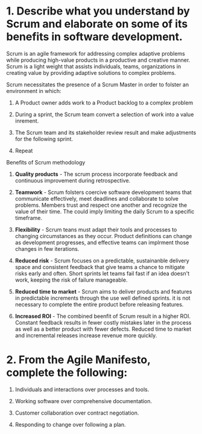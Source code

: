 # 1. Describe what you understand by Scrum and elaborate on some of its benefits in software development.

Scrum is an agile framework for addressing complex adaptive problems while producing high-value products in a productive and creative manner. Scrum is a light weight that assists individuals, teams, organizations in creating value by providing adaptive solutions to complex problems.

Scrum necessitates the presence of a Scrum Master in order to folster an environment in which: 

1. A Product owner adds work to a Product backlog to a complex problem

2. During a sprint, the Scrum team convert a selection of work into a value inrement.

3. The Scrum team and its stakeholder review result and make adjustments for the following sprint.

4. Repeat 

Benefits of Scrum methodology

1. **Quality products** - The scrum process incorporate feedback and continuous improvement during retrospective.

2. **Teamwork** - Scrum folsters coercive software development teams that communicate effectively, meet deadlines and collaborate to solve problems. Members trust and respect one another and recognize the value of their time. The could imply limiting the daily Scrum to a specific timeframe.

3. **Flexibility** - Scrum teans must adapt their tools and processes to changing circumstances as they occur. Product definitions can change as development progresses, and effective teams can implrment those changes in few iterations.

4. **Reduced risk** - Scrum focuses on a predictable, sustainanble delivery space and consistent feedback that give teams a chance to mitigate risks early and often. Short sprints let teams fail fast if an idea doesn't work, keeping the risk of failure manageable.

5. **Reduced time to market** - Scrum aims to deliver products and features in predictable increments through the use well defined sprints. it is not necessary to complete the entire product before releasing features. 

6. **Increased ROI** - The combined beenfit of Scrum result in a higher ROI. Constant feedback results in fewer costly mistakes later in the process as well as a better product with fewer defects. Reduced time to market and incremental releases increase revenue more quickly. 


# 2. From the Agile Manifesto, complete the following: 

1. Individuals and interactions over processes and tools.

2. Working software over comprehensive documentation.

3. Customer collaboration over contract negotiation.

4. Responding to change over following a plan.
